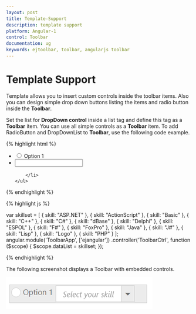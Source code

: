 ```yaml
---
layout: post
title: Template-Support
description: template support
platform: Angular-1
control: Toolbar
documentation: ug
keywords: ejtoolbar, toolbar, angularjs toolbar 
---
```


# Template Support

Template allows you to insert custom controls inside the toolbar items. Also you can design simple drop down buttons listing the items and radio button inside the **Toolbar**.

Set the list for **DropDown control** inside a list tag and define this tag as a **Toolbar** item. You can use all simple controls as a **Toolbar** item. To add RadioButton and DropDownList to **Toolbar**, use the following code example.

{% highlight html %}

<div id="toolbarcontent" ej-toolbar e-width="250" e-height="33">
    <ul>
        <li>
            <input type="radio" name="small" id="Radio1" ej-radiobutton e-size="medium" />
            Option 1
        </li>
        <li id="Dropdown" title="Dropdown Control">
            <input id="selectcar" type="text" ej-dropdownlist e-datasource="dataList" e-fields-text="skill" e-watermarktext="Select your skill" />

        </li>
    </ul>
</div>

{% endhighlight %}

{% highlight js %}

var skillset = [
        { skill: "ASP.NET" }, { skill: "ActionScript" }, { skill: "Basic" },
        { skill: "C++" }, { skill: "C#" }, { skill: "dBase" }, { skill: "Delphi" },
        { skill: "ESPOL" }, { skill: "F#" }, { skill: "FoxPro" }, { skill: "Java" },
        { skill: "J#" }, { skill: "Lisp" }, { skill: "Logo" }, { skill: "PHP" }
];
angular.module('ToolbarApp', ['ejangular'])
.controller('ToolbarCtrl', function ($scope) {
    $scope.dataList = skillset;
});

{% endhighlight %}

The following screenshot displays a Toolbar with embedded controls.

![](Template-Support_images/Template-Support_img1.png)
